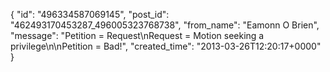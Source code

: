  {
   "id": "496334587069145",
   "post_id": "462493170453287_496005323768738",
   "from_name": "Eamonn O Brien",
   "message": "Petition = Request\nRequest = Motion seeking a privilege\n\nPetition = Bad!",
   "created_time": "2013-03-26T12:20:17+0000"
 }
